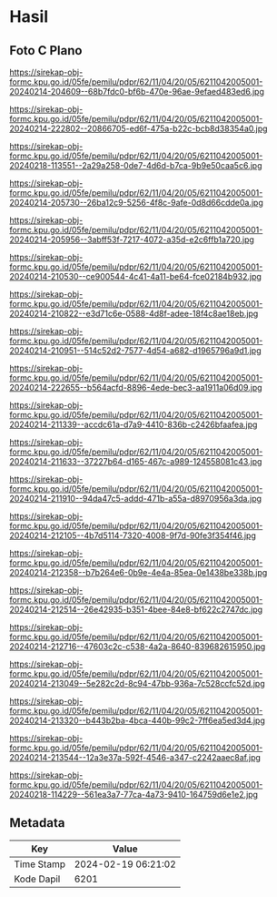 # Hasil

## Foto C Plano

https://sirekap-obj-formc.kpu.go.id/05fe/pemilu/pdpr/62/11/04/20/05/6211042005001-20240214-204609--68b7fdc0-bf6b-470e-96ae-9efaed483ed6.jpg

https://sirekap-obj-formc.kpu.go.id/05fe/pemilu/pdpr/62/11/04/20/05/6211042005001-20240214-222802--20866705-ed6f-475a-b22c-bcb8d38354a0.jpg

https://sirekap-obj-formc.kpu.go.id/05fe/pemilu/pdpr/62/11/04/20/05/6211042005001-20240218-113551--2a29a258-0de7-4d6d-b7ca-9b9e50caa5c6.jpg

https://sirekap-obj-formc.kpu.go.id/05fe/pemilu/pdpr/62/11/04/20/05/6211042005001-20240214-205730--26ba12c9-5256-4f8c-9afe-0d8d66cdde0a.jpg

https://sirekap-obj-formc.kpu.go.id/05fe/pemilu/pdpr/62/11/04/20/05/6211042005001-20240214-205956--3abff53f-7217-4072-a35d-e2c6ffb1a720.jpg

https://sirekap-obj-formc.kpu.go.id/05fe/pemilu/pdpr/62/11/04/20/05/6211042005001-20240214-210530--ce900544-4c41-4a11-be64-fce02184b932.jpg

https://sirekap-obj-formc.kpu.go.id/05fe/pemilu/pdpr/62/11/04/20/05/6211042005001-20240214-210822--e3d71c6e-0588-4d8f-adee-18f4c8ae18eb.jpg

https://sirekap-obj-formc.kpu.go.id/05fe/pemilu/pdpr/62/11/04/20/05/6211042005001-20240214-210951--514c52d2-7577-4d54-a682-d1965796a9d1.jpg

https://sirekap-obj-formc.kpu.go.id/05fe/pemilu/pdpr/62/11/04/20/05/6211042005001-20240214-222655--b564acfd-8896-4ede-bec3-aa1911a06d09.jpg

https://sirekap-obj-formc.kpu.go.id/05fe/pemilu/pdpr/62/11/04/20/05/6211042005001-20240214-211339--accdc61a-d7a9-4410-836b-c2426bfaafea.jpg

https://sirekap-obj-formc.kpu.go.id/05fe/pemilu/pdpr/62/11/04/20/05/6211042005001-20240214-211633--37227b64-d165-467c-a989-124558081c43.jpg

https://sirekap-obj-formc.kpu.go.id/05fe/pemilu/pdpr/62/11/04/20/05/6211042005001-20240214-211910--94da47c5-addd-471b-a55a-d8970956a3da.jpg

https://sirekap-obj-formc.kpu.go.id/05fe/pemilu/pdpr/62/11/04/20/05/6211042005001-20240214-212105--4b7d5114-7320-4008-9f7d-90fe3f354f46.jpg

https://sirekap-obj-formc.kpu.go.id/05fe/pemilu/pdpr/62/11/04/20/05/6211042005001-20240214-212358--b7b264e6-0b9e-4e4a-85ea-0e1438be338b.jpg

https://sirekap-obj-formc.kpu.go.id/05fe/pemilu/pdpr/62/11/04/20/05/6211042005001-20240214-212514--26e42935-b351-4bee-84e8-bf622c2747dc.jpg

https://sirekap-obj-formc.kpu.go.id/05fe/pemilu/pdpr/62/11/04/20/05/6211042005001-20240214-212716--47603c2c-c538-4a2a-8640-839682615950.jpg

https://sirekap-obj-formc.kpu.go.id/05fe/pemilu/pdpr/62/11/04/20/05/6211042005001-20240214-213049--5e282c2d-8c94-47bb-936a-7c528ccfc52d.jpg

https://sirekap-obj-formc.kpu.go.id/05fe/pemilu/pdpr/62/11/04/20/05/6211042005001-20240214-213320--b443b2ba-4bca-440b-99c2-7ff6ea5ed3d4.jpg

https://sirekap-obj-formc.kpu.go.id/05fe/pemilu/pdpr/62/11/04/20/05/6211042005001-20240214-213544--12a3e37a-592f-4546-a347-c2242aaec8af.jpg

https://sirekap-obj-formc.kpu.go.id/05fe/pemilu/pdpr/62/11/04/20/05/6211042005001-20240218-114229--561ea3a7-77ca-4a73-9410-164759d6e1e2.jpg


## Metadata

| Key        | Value               |
| ---------- | ------------------- |
| Time Stamp | 2024-02-19 06:21:02 |
| Kode Dapil | 6201                |



